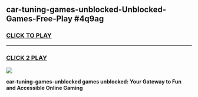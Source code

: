 
## car-tuning-games-unblocked-Unblocked-Games-Free-Play #4q9ag
<h3>
<a href="https://us.freeplayer.one?title=car-tuning-games-unblocked&ref=9M">CLICK TO PLAY</a></h3>
<hr>

<h3>
<a href="https://us.freeplayer.one?title=car-tuning-games-unblocked&ref=9M">CLICK 2 PLAY</a>
  
</h3>

<a href="https://us.freeplayer.one?title=car-tuning-games-unblocked&ref=9M"><img src="https://clearcache.store/games.png"></a>


**car-tuning-games-unblocked games unblocked: Your Gateway to Fun and Accessible Online Gaming**
